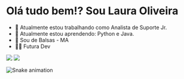 # Olá tudo bem!? Sou Laura Oliveira

- 🔭 Atualmente estou trabalhando como Analista de Suporte Jr.
- 🌱 Atualmente estou aprendendo: Python e Java.
- 📌 Sou de Balsas - MA
- 👨‍💻 Futura Dev
<picture>
<source 
  srcset="https://github-readme-stats.vercel.app/api?username=starklocs&show_icons=true&theme=highcontrast"
  media="(prefers-color-scheme: dark)"
/>
<source
  srcset="https://github-readme-stats.vercel.app/api?username=starklocs&show_icons=true"
  media="(prefers-color-scheme: light), (prefers-color-scheme: no-preference)"
/>
<img src="https://github-readme-stats.vercel.app/api?username=starklocs&show_icons=true" />
</picture>


<picture>
<source 
  srcset="https://github-readme-stats.vercel.app/api/top-langs/?username=starklocs&show_icons=true&theme=highcontrast"
  media="(prefers-color-scheme: dark)"
/>
<source
  srcset="https://github-readme-stats.vercel.app/api?username=starklocs&show_icons=true"
  media="(prefers-color-scheme: light), (prefers-color-scheme: no-preference)"
/>
<img src="https://github-readme-stats.vercel.app/api?username=starklocs&show_icons=true" />
</picture>

![Snake animation](https://github.com/starklocs/starklocs/blob/output/github-contribution-grid-snake.svg)
